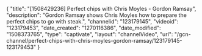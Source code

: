 {
    "title": "[1508429236] Perfect chips with Chris Moyles - Gordon Ramsay",
    "description": "Gordon Ramsay shows Chris Moyles how to prepare the perfect chips to go with steak.",
    "channelid": "123179145",
    "videoid": "123179453",
    "date_created": "1270116386",
    "date_modified": "1508373765",
    "type": "captivate",
    "layout": "channelVideo",
    "url": "\/gcn-channel\/perfect-chips-with-chris-moyles-gordon-ramsay\/123179145-123179453"
}